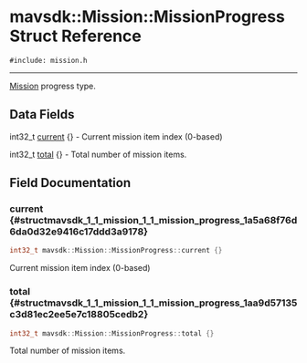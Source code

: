 # mavsdk::Mission::MissionProgress Struct Reference
`#include: mission.h`

----


[Mission](classmavsdk_1_1_mission.md) progress type. 


## Data Fields


int32_t [current](#structmavsdk_1_1_mission_1_1_mission_progress_1a5a68f76d6da0d32e9416c17ddd3a9178) {} - Current mission item index (0-based)

int32_t [total](#structmavsdk_1_1_mission_1_1_mission_progress_1aa9d57135c3d81ec2ee5e7c18805cedb2) {} - Total number of mission items.


## Field Documentation


### current {#structmavsdk_1_1_mission_1_1_mission_progress_1a5a68f76d6da0d32e9416c17ddd3a9178}

```cpp
int32_t mavsdk::Mission::MissionProgress::current {}
```


Current mission item index (0-based)


### total {#structmavsdk_1_1_mission_1_1_mission_progress_1aa9d57135c3d81ec2ee5e7c18805cedb2}

```cpp
int32_t mavsdk::Mission::MissionProgress::total {}
```


Total number of mission items.

